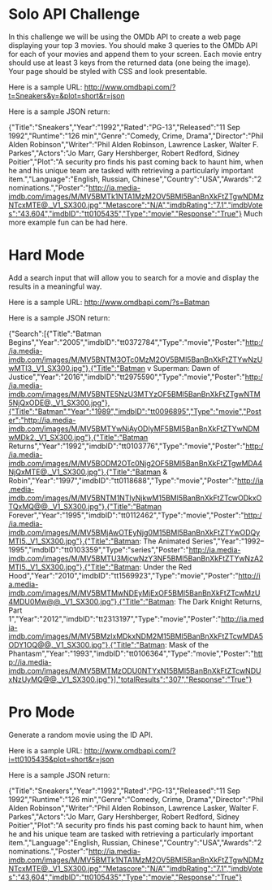 # Solo API Challenge

In this challenge we will be using the OMDb API to create a web page displaying your top 3 movies. You should make 3 queries to the OMDb API for each of your movies and append them to your screen. Each movie entry should use at least 3 keys from the returned data (one being the image). Your page should be styled with CSS and look presentable.

Here is a sample URL: http://www.omdbapi.com/?t=Sneakers&y=&plot=short&r=json

Here is a sample JSON return:

{"Title":"Sneakers","Year":"1992","Rated":"PG-13","Released":"11 Sep 1992","Runtime":"126 min","Genre":"Comedy, Crime, Drama","Director":"Phil Alden Robinson","Writer":"Phil Alden Robinson, Lawrence Lasker, Walter F. Parkes","Actors":"Jo Marr, Gary Hershberger, Robert Redford, Sidney Poitier","Plot":"A security pro finds his past coming back to haunt him, when he and his unique team are tasked with retrieving a particularly important item.","Language":"English, Russian, Chinese","Country":"USA","Awards":"2 nominations.","Poster":"http://ia.media-imdb.com/images/M/MV5BMTk1NTA1MzM2OV5BMl5BanBnXkFtZTgwNDMzNTcxMTE@._V1_SX300.jpg","Metascore":"N/A","imdbRating":"7.1","imdbVotes":"43,604","imdbID":"tt0105435","Type":"movie","Response":"True"}
Much more example fun can be had here.

# Hard Mode

Add a search input that will allow you to search for a movie and display the results in a meaningful way.

Here is a sample URL: http://www.omdbapi.com/?s=Batman

Here is a sample JSON return:

{"Search":[{"Title":"Batman Begins","Year":"2005","imdbID":"tt0372784","Type":"movie","Poster":"http://ia.media-imdb.com/images/M/MV5BNTM3OTc0MzM2OV5BMl5BanBnXkFtZTYwNzUwMTI3._V1_SX300.jpg"},{"Title":"Batman v Superman: Dawn of Justice","Year":"2016","imdbID":"tt2975590","Type":"movie","Poster":"http://ia.media-imdb.com/images/M/MV5BNTE5NzU3MTYzOF5BMl5BanBnXkFtZTgwNTM5NjQxODE@._V1_SX300.jpg"},{"Title":"Batman","Year":"1989","imdbID":"tt0096895","Type":"movie","Poster":"http://ia.media-imdb.com/images/M/MV5BMTYwNjAyODIyMF5BMl5BanBnXkFtZTYwNDMwMDk2._V1_SX300.jpg"},{"Title":"Batman Returns","Year":"1992","imdbID":"tt0103776","Type":"movie","Poster":"http://ia.media-imdb.com/images/M/MV5BODM2OTc0Njg2OF5BMl5BanBnXkFtZTgwMDA4NjQxMTE@._V1_SX300.jpg"},{"Title":"Batman & Robin","Year":"1997","imdbID":"tt0118688","Type":"movie","Poster":"http://ia.media-imdb.com/images/M/MV5BNTM1NTIyNjkwM15BMl5BanBnXkFtZTcwODkxOTQxMQ@@._V1_SX300.jpg"},{"Title":"Batman Forever","Year":"1995","imdbID":"tt0112462","Type":"movie","Poster":"http://ia.media-imdb.com/images/M/MV5BMjAwOTEyNjg0M15BMl5BanBnXkFtZTYwODQyMTI5._V1_SX300.jpg"},{"Title":"Batman: The Animated Series","Year":"1992–1995","imdbID":"tt0103359","Type":"series","Poster":"http://ia.media-imdb.com/images/M/MV5BMTU3MjcwNzY3NF5BMl5BanBnXkFtZTYwNzA2MTI5._V1_SX300.jpg"},{"Title":"Batman: Under the Red Hood","Year":"2010","imdbID":"tt1569923","Type":"movie","Poster":"http://ia.media-imdb.com/images/M/MV5BMTMwNDEyMjExOF5BMl5BanBnXkFtZTcwMzU4MDU0Mw@@._V1_SX300.jpg"},{"Title":"Batman: The Dark Knight Returns, Part 1","Year":"2012","imdbID":"tt2313197","Type":"movie","Poster":"http://ia.media-imdb.com/images/M/MV5BMzIxMDkxNDM2M15BMl5BanBnXkFtZTcwMDA5ODY1OQ@@._V1_SX300.jpg"},{"Title":"Batman: Mask of the Phantasm","Year":"1993","imdbID":"tt0106364","Type":"movie","Poster":"http://ia.media-imdb.com/images/M/MV5BMTMzODU0NTYxN15BMl5BanBnXkFtZTcwNDUxNzUyMQ@@._V1_SX300.jpg"}],"totalResults":"307","Response":"True"}

# Pro Mode

Generate a random movie using the ID API.

Here is a sample URL: http://www.omdbapi.com/?i=tt0105435&plot=short&r=json

Here is a sample JSON return:

{"Title":"Sneakers","Year":"1992","Rated":"PG-13","Released":"11 Sep 1992","Runtime":"126 min","Genre":"Comedy, Crime, Drama","Director":"Phil Alden Robinson","Writer":"Phil Alden Robinson, Lawrence Lasker, Walter F. Parkes","Actors":"Jo Marr, Gary Hershberger, Robert Redford, Sidney Poitier","Plot":"A security pro finds his past coming back to haunt him, when he and his unique team are tasked with retrieving a particularly important item.","Language":"English, Russian, Chinese","Country":"USA","Awards":"2 nominations.","Poster":"http://ia.media-imdb.com/images/M/MV5BMTk1NTA1MzM2OV5BMl5BanBnXkFtZTgwNDMzNTcxMTE@._V1_SX300.jpg","Metascore":"N/A","imdbRating":"7.1","imdbVotes":"43,604","imdbID":"tt0105435","Type":"movie","Response":"True"}

